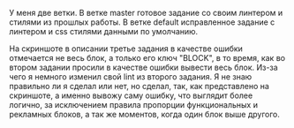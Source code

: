 У меня две ветки. В ветке master готовое задание со своим линтером и стилями из прошлых работы. 
В ветке default исправленное задание с линтером и css стилями данными по умолчанию.

На скриншоте в описании третье задания в качестве ошибки отмечается не весь блок, а только его ключ "BLOCK",
в то время, как во втором задании просили в качестве ошибки вывести весь блок.
Из-за чего я немного изменил свой lint из второго задания.
Я не знаю правильно ли я сделал или нет, но сделал, так, как представлено на скриншоте, а именно вывожу саму ошибку, что выглядит более логично,
за исключением правила пропорции функциональных и рекламных блоков, а так же моментов, когда один блок выше другого.